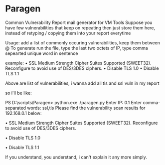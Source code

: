 # Paragen
Common Vulnerability Report mail generator for VM Tools
Suppose you have few vulnerabilities that keep on repeating then just store them here, instead of retyping / copying them into your report everytime

Usage:
add a list of commonly occuring vulnerabilities, keep them between @
To generate run the file, type the last two octets of IP,
type comma sepearted unique word in sentence 
 
example:
• SSL Medium Strength Cipher Suites Supported (SWEET32). Reconfigure to avoid use of DES/3DES ciphers.
• Disable TLS 1.0
• Disable TLS 1.1

Above are list of vulnerabilities,
i wanna add all tls and ssl vuln in my report

so i'll be like:

PS D:\scripts\Paragen> python.exe .\paragen.py
Enter IP: 0.1
Enter comma-separated words: ssl,tls
Please find the vulnerability scan results for 192.168.0.1 below:

• SSL Medium Strength Cipher Suites Supported (SWEET32). Reconfigure to avoid use of DES/3DES ciphers.

• Disable TLS 1.0

• Disable TLS 1.1


If you understand, you understand, i can't explain it any more simply.